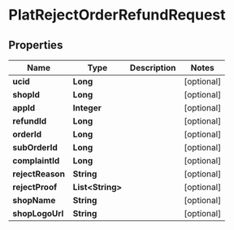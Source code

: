 

# PlatRejectOrderRefundRequest


## Properties

Name | Type | Description | Notes
------------ | ------------- | ------------- | -------------
**ucid** | **Long** |  |  [optional]
**shopId** | **Long** |  |  [optional]
**appId** | **Integer** |  |  [optional]
**refundId** | **Long** |  |  [optional]
**orderId** | **Long** |  |  [optional]
**subOrderId** | **Long** |  |  [optional]
**complaintId** | **Long** |  |  [optional]
**rejectReason** | **String** |  |  [optional]
**rejectProof** | **List&lt;String&gt;** |  |  [optional]
**shopName** | **String** |  |  [optional]
**shopLogoUrl** | **String** |  |  [optional]



